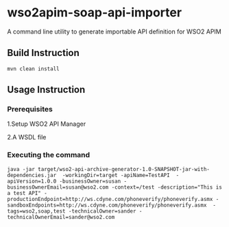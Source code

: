 # wso2apim-soap-api-importer
A command line utility to generate importable API definition for WSO2 APIM

## Build Instruction
 `mvn clean install`
## Usage Instruction
### Prerequisites
1.Setup WSO2 API Manager

2.A WSDL file
### Executing the command
`java -jar target/wso2-api-archive-generator-1.0-SNAPSHOT-jar-with-dependencies.jar  -workingDir=target -apiName=TestAPI  -apiVersion=1.0.0 -businessOwner=susan -businessOwnerEmail=susan@wso2.com -context=/test -description="This is a test API" -productionEndpoint=http://ws.cdyne.com/phoneverify/phoneverify.asmx -sandboxEndpoints=http://ws.cdyne.com/phoneverify/phoneverify.asmx  -tags=wso2,soap,test -technicalOwner=sander -technicalOwnerEmail=sander@wso2.com`
